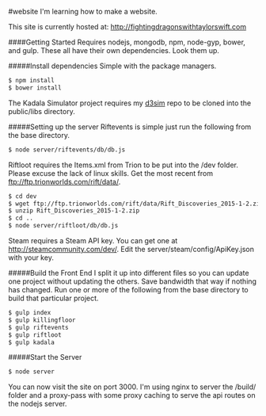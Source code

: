 #website
I'm learning how to make a website. 

This site is currently hosted at: http://fightingdragonswithtaylorswift.com


####Getting Started
Requires nodejs, mongodb, npm, node-gyp, bower, and gulp. These all have their own dependencies. Look them up.

#####Install dependencies
Simple with the package managers.
```bash
$ npm install
$ bower install
```
The Kadala Simulator project requires my [d3sim](//github.com/benstepp/d3sim) repo to be cloned into the public/libs directory.

#####Setting up the server
Riftevents is simple just run the following from the base directory. 
```bash
$ node server/riftevents/db/db.js
```

Riftloot requires the Items.xml from Trion to be put into the /dev folder. Please excuse the lack of linux skills. Get the most recent from ftp://ftp.trionworlds.com/rift/data/.

```bash
$ cd dev
$ wget ftp://ftp.trionworlds.com/rift/data/Rift_Discoveries_2015-1-2.zip
$ unzip Rift_Discoveries_2015-1-2.zip
$ cd ..
$ node server/riftloot/db/db.js
```

Steam requires a Steam API key. You can get one at http://steamcommunity.com/dev/. Edit the server/steam/config/ApiKey.json with your key.

#####Build the Front End
I split it up into different files so you can update one project without updating the others. Save bandwidth that way if nothing has changed. Run one or more of the following from the base directory to build that particular project.
```bash
$ gulp index
$ gulp killingfloor
$ gulp riftevents
$ gulp riftloot
$ gulp kadala
```

#####Start the Server
```bash
$ node server
```
You can now visit the site on port 3000. I'm using nginx to server the /build/ folder and a proxy-pass with some proxy caching to serve the api routes on the nodejs server.